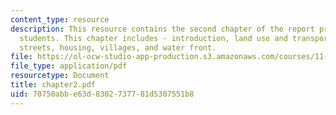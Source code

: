 ```yaml
---
content_type: resource
description: This resource contains the second chapter of the report prepared by the
  students. This chapter includes - introduction, land use and transportation, hydrology,
  streets, housing, villages, and water front.
file: https://ol-ocw-studio-app-production.s3.amazonaws.com/courses/11-952-gaoming-studio-china-spring-2005/70750abbe63d8302737781d5307551b8_chapter2.pdf
file_type: application/pdf
resourcetype: Document
title: chapter2.pdf
uid: 70750abb-e63d-8302-7377-81d5307551b8
---
```


